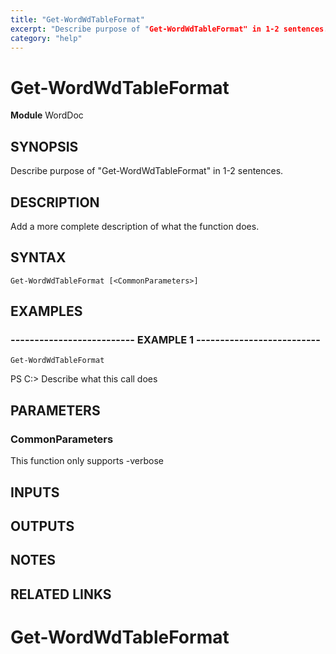 ```yaml
---
title: "Get-WordWdTableFormat"
excerpt: "Describe purpose of "Get-WordWdTableFormat" in 1-2 sentences."
category: "help"
---
```


# Get-WordWdTableFormat
**Module** WordDoc

## SYNOPSIS
Describe purpose of "Get-WordWdTableFormat" in 1-2 sentences.

## DESCRIPTION
Add a more complete description of what the function does.

## SYNTAX

```
Get-WordWdTableFormat [<CommonParameters>]
```


## EXAMPLES

### -------------------------- EXAMPLE 1 --------------------------


```
Get-WordWdTableFormat
```
PS C:\>
Describe what this call does

## PARAMETERS

### CommonParameters

This function only supports -verbose

## INPUTS

## OUTPUTS

## NOTES

## RELATED LINKS
# Get-WordWdTableFormat
